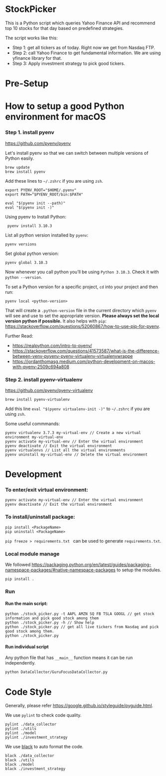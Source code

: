 # StockPicker

This is a Python script which queries Yahoo Finance API and recommend top 10 stocks for that day based on predefined strategies.

The script works like this:

* Step 1: get all tickers as of today. Right now we get from Nasdaq FTP.
* Step 2: call Yahoo Finance to get fundamental information. We are using yfinance library for that.
* Step 3: Apply investment strategy to pick good tickers.

# Pre-Setup

# How to setup a good Python environment for macOS

### Step 1. install pyenv

https://github.com/pyenv/pyenv

Let's install pyenv so that we can switch between multiple versions of Python easily.

```
brew update
brew install pyenv
```

Add these lines to `~/.zshrc` if you are using `zsh`.
```
export PYENV_ROOT="$HOME/.pyenv"
export PATH="$PYENV_ROOT/bin:$PATH"

eval "$(pyenv init --path)"
eval "$(pyenv init -)"
```

Using pyenv to Install Python:

```
 pyenv install 3.10.3
 ```
 
 List all python version installed by `pyenv`:
 
 ```
 pyenv versions
 ```
 
 Set global python version:
 
 ```
 pyenv global 3.10.3
 ```
 
Now whenever you call python you’ll be using `Python 3.10.3`. Check it with `python --version`. 


To set a Python version for a specific project, `cd` into your project and then run:

```
pyenv local <python-version>
```

That will create a `.python-version` file in the current directory which `pyenv` will see and use to set the appropriate version. __Please always set the local version python if possible.__ It also helps with `pip`: https://stackoverflow.com/questions/52060867/how-to-use-pip-for-pyenv.


Further Read:  
* https://realpython.com/intro-to-pyenv/
* https://stackoverflow.com/questions/41573587/what-is-the-difference-between-venv-pyvenv-pyenv-virtualenv-virtualenvwrappe
* https://jordanthomasg.medium.com/python-development-on-macos-with-pyenv-2509c694a808

### Step 2. install pyenv-virtualenv

https://github.com/pyenv/pyenv-virtualenv

```
brew install pyenv-virtualenv
```

Add this line `eval "$(pyenv virtualenv-init -)"` to `~/.zshrc` if you are using `zsh`.

Some useful commmands:

```
pyenv virtualenv 3.7.3 my-virtual-env // Create a new virtual environment my-virtual-env
pyenv activate my-virtual-env // Enter the virtual environment
pyenv deactivate // Exit the virtual environment
pyenv virtualenvs // List all the virtual environments
pyenv uninstall my-virtual-env // Delete the virtual environment
```


# Development

### To enter/exit virtual environment: 

```
pyenv activate my-virtual-env // Enter the virtual environment
pyenv deactivate // Exit the virtual environment
```

### To install/uninstall package:

```
pip install <PackageName>
pip uninstall <PackageName>
```

`pip freeze > requirements.txt ` can be used to generate `requirements.txt`.

### Local module manage

We followed https://packaging.python.org/en/latest/guides/packaging-namespace-packages/#native-namespace-packages to setup the modules.

```
pip install . 
```

### Run 

#### Run the main script: 

```
python ./stock_picker.py -t AAPL AMZN SQ FB TSLA GOOGL // get stock information and pick good stock among them
python ./stock_picker.py -h // Show help
python ./stock_picker.py // get all live tickers from Nasdaq and pick good stock among them.
python ./stock_picker.py 
```

#### Run individual script

Any python file that has `__main__` function means it can be run independently.

```
python DataCollector/GuruFocusDataCollector.py
```

# Code Style

Generally, please refer https://google.github.io/styleguide/pyguide.html.


We use `pylint` to check code quality.
```
pylint ./data_collector
pylint ./utils
pylint ./model
pylint ./investment_strategy
```

 We use [black](https://github.com/psf/black) to auto format the code.

```
black ./data_collector
black ./utils
black ./model
black ./investment_strategy
``` 